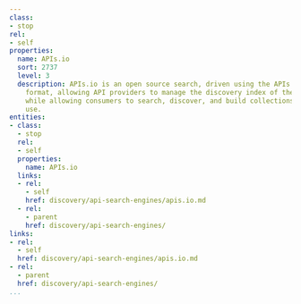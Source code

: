 ```yaml
---
class:
- stop
rel:
- self
properties:
  name: APIs.io
  sort: 2737
  level: 3
  description: APIs.io is an open source search, driven using the APIs.json discovery
    format, allowing API providers to manage the discovery index of their own APIs,
    while allowing consumers to search, discover, and build collections of APIs they
    use.
entities:
- class:
  - stop
  rel:
  - self
  properties:
    name: APIs.io
  links:
  - rel:
    - self
    href: discovery/api-search-engines/apis.io.md
  - rel:
    - parent
    href: discovery/api-search-engines/
links:
- rel:
  - self
  href: discovery/api-search-engines/apis.io.md
- rel:
  - parent
  href: discovery/api-search-engines/
...
```

